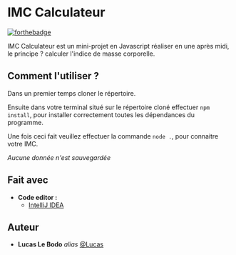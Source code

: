 IMC Calculateur
===
[![forthebadge](https://forthebadge.com/images/badges/built-with-love.svg)](https://forthebadge.com)

IMC Calculateur est un mini-projet en Javascript réaliser en une après midi, le principe ? calculer l'indice de masse corporelle.

## Comment l'utiliser ? 

Dans un premier temps cloner le répertoire.

Ensuite dans votre terminal situé sur le répertoire cloné effectuer `npm install`, pour installer correctement toutes les dépendances du programme.

Une fois ceci fait veuillez effectuer la commande `node .`, pour connaitre votre IMC.

_Aucune donnée n'est sauvegardée_
## Fait avec

* __Code editor :__
    * [IntelliJ IDEA](https://www.jetbrains.com/fr-fr/idea/)

## Auteur

* **Lucas Le Bodo** _alias_ [@Lucas](https://github.com/Lucas-LeBodo)